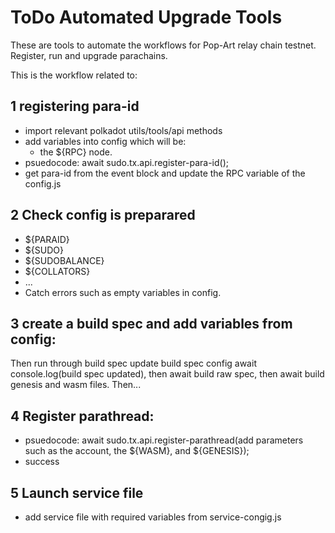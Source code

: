 
# ToDo Automated Upgrade Tools

These are tools to automate the workflows for Pop-Art relay chain testnet. Register, run and upgrade parachains. 


This is the workflow related to:
## 1 registering para-id
 - import relevant polkadot utils/tools/api methods
 - add variables into config which will be:
   - the ${RPC} node.
 - psuedocode: await sudo.tx.api.register-para-id();
 - get para-id from the event block and update the RPC variable of the config.js

## 2 Check config is preparared
 - ${PARAID}
 - ${SUDO}
 - ${SUDOBALANCE}
 - ${COLLATORS}
 -  ...
 - Catch errors such as empty variables in config. 

## 3 create a build spec and add variables from config:
Then run through build spec update build spec config await console.log(build spec updated), then await build raw spec, then await build genesis and wasm files. 
 Then... 

## 4 Register parathread:
 - psuedocode: await sudo.tx.api.register-parathread(add parameters such as the account, the ${WASM}, and ${GENESIS});
 - success

## 5 Launch service file 
 - add service file with required variables from service-congig.js 


